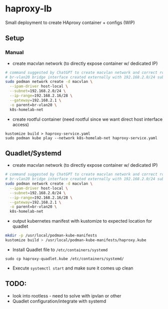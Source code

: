 # haproxy-lb

Small deployment to create HAproxy container + configs (WIP)

## Setup

### Manual
  
- create macvlan network (to directly expose container w/ dedicated IP)
```bash
# command suggested by ChatGPT to create macvlan network and correct routing with limited address range
# br-vlan20 bridge interface created externally with 192.168.2.0/24 subnet
sudo podman network create -d macvlan \
  --ipam-driver host-local \
  --subnet=192.168.2.0/24 \
  --ip-range=192.168.2.16/28 \
  --gateway=192.168.2.1 \
  -o parent=br-vlan20 \
  k8s-homelab-net
```
- create rootful container (need rootful since we want direct host interface access)
```
kustomize build > haproxy-service.yaml
sudo podman kube play --network k8s-homelab-net haproxy-service.yaml
```

## Quadlet/Systemd 
- create macvlan network (to directly expose container w/ dedicated IP)
```bash
# command suggested by ChatGPT to create macvlan network and correct routing with limited address range
# br-vlan20 bridge interface created externally with 192.168.2.0/24 subnet
sudo podman network create -d macvlan \
  --ipam-driver host-local \
  --subnet=192.168.2.0/24 \
  --ip-range=192.168.2.16/28 \
  --gateway=192.168.2.1 \
  -o parent=br-vlan20 \
  k8s-homelab-net
```
- output kubernetes manifest with kustomize to expected location for quadlet
```bash
mkdir -p /usr/local/podman-kube-manifests
kustomize build > /usr/local/podman-kube-manifests/haproxy.kube
```
- Install Quadlet file to `/etc/containers/systemd`
```
sudo cp haproxy-quadlet.kube /etc/containers/systemd/
```
- Execute `systemctl start` and make sure it comes up clean

## TODO:

- look into rootless - need to solve with ipvlan or other
- Quadlet configuration/integrate with systemd